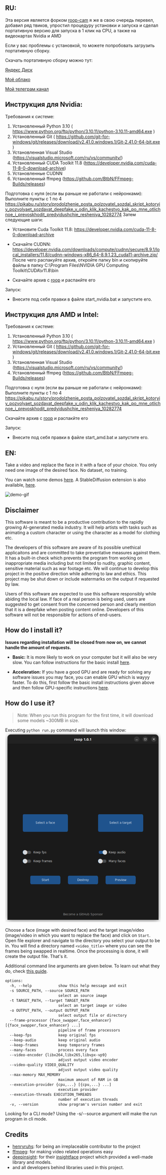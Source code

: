 ## RU:
Эта версия является форком [roop-cam](https://github.com/hacksider/roop-cam) я же в свою очередь перевел, добавил ряд твиков, упростил процедуру установки и запуска и сделал портативную версию для запуска в 1 клик на CPU, а также на видеокартах Nvidia и AMD

Если у вас проблемы с установкой, то можете попробовать загрузить портативную сборку.

Скачать портативную сборку можно тут:

[Яндекс Диск](https://disk.yandex.ru/d/7IUx0jAubqK7xQ)

[Моё облако](https://dl.neurochat-gpt.ru/index.php/s/x9q5CM7wNDEdzme)

[Мой телеграм канал](https://t.me/neurogen_news)

## Инструкция для Nvidia:

Требования к системе:
1) Установленный Python 3.10 ( https://www.python.org/ftp/python/3.10.11/python-3.10.11-amd64.exe )
2) Установленный Git ( https://github.com/git-for-windows/git/releases/download/v2.41.0.windows.1/Git-2.41.0-64-bit.exe )
3) Установленная Visual Studio (https://visualstudio.microsoft.com/ru/vs/community/)
4) Установленный CUDA Toolkit 11.8 (https://developer.nvidia.com/cuda-11-8-0-download-archive)
5) Установленные CUDNN
6) Установленный ffmpeg (https://github.com/BtbN/FFmpeg-Builds/releases)

Подготовка с нуля (если вы раньше не работали с нейронками):
Выполните пункты с 1 по 4
https://pikabu.ru/story/prodolzhenie_posta_polzovatel_sozdal_skript_kotoryiy_pozvolyaet_sozdavat_deepfake_v_odin_klik_kachestvo_kak_po_mne_otlichnoe_i_prevoskhodit_predyidushchie_resheniya_10282774
Затем следующие шаги:

- Установите Cuda Toolkit 11.8: https://developer.nvidia.com/cuda-11-8-0-download-archive
- Скачайте CUDNN: https://developer.nvidia.com/downloads/compute/cudnn/secure/8.9.1/local_installers/11.8/cudnn-windows-x86_64-8.9.1.23_cuda11-archive.zip/
После чего распакуйте архив, откройте папку bin и скопируйте файлы в папку C:\Program Files\NVIDIA GPU Computing Toolkit\CUDA\v11.8\bin

- Скачайте архив с [roop](https://github.com/Em1tSan/roop-neurogen/archive/refs/heads/roop-cam.zip) и распакйте его

Запуск:

- Внесите под себя правки в файле start_nvidia.bat и запустите его. 

## Инструкция для AMD и Intel:

Требования к системе:
1) Установленный Python 3.10 ( https://www.python.org/ftp/python/3.10.11/python-3.10.11-amd64.exe )
2) Установленный Git ( https://github.com/git-for-windows/git/releases/download/v2.41.0.windows.1/Git-2.41.0-64-bit.exe )
3) Установленная Visual Studio (https://visualstudio.microsoft.com/ru/vs/community/)
4) Установленный ffmpeg (https://github.com/BtbN/FFmpeg-Builds/releases)

Подготовка с нуля (если вы раньше не работали с нейронками):
Выполните пункты с 1 по 4
https://pikabu.ru/story/prodolzhenie_posta_polzovatel_sozdal_skript_kotoryiy_pozvolyaet_sozdavat_deepfake_v_odin_klik_kachestvo_kak_po_mne_otlichnoe_i_prevoskhodit_predyidushchie_resheniya_10282774

Скачайте архив с [roop](https://github.com/Em1tSan/roop-neurogen/archive/refs/heads/roop-cam.zip) и распакйте его

Запуск:

- Внесите под себя правки в файле start_amd.bat и запустите его. 

## EN:

Take a video and replace the face in it with a face of your choice. You only need one image of the desired face. No dataset, no training.

You can watch some demos [here](https://drive.google.com/drive/folders/1KHv8n_rd3Lcr2v7jBq1yPSTWM554Gq8e?usp=sharing). A StableDiffusion extension is also available, [here](https://github.com/s0md3v/sd-webui-roop).

![demo-gif](demo.gif)

## Disclaimer
This software is meant to be a productive contribution to the rapidly growing AI-generated media industry. It will help artists with tasks such as animating a custom character or using the character as a model for clothing etc.

The developers of this software are aware of its possible unethical applicaitons and are committed to take preventative measures against them. It has a built-in check which prevents the program from working on inappropriate media including but not limited to nudity, graphic content, sensitive material such as war footage etc. We will continue to develop this project in the positive direction while adhering to law and ethics. This project may be shut down or include watermarks on the output if requested by law.

Users of this software are expected to use this software responsibly while abiding the local law. If face of a real person is being used, users are suggested to get consent from the concerned person and clearly mention that it is a deepfake when posting content online. Developers of this software will not be responsible for actions of end-users.

## How do I install it?

**Issues regarding installation will be closed from now on, we cannot handle the amount of requests.**

- **Basic:** It is more likely to work on your computer but it will also be very slow. You can follow instructions for the basic install [here](https://github.com/s0md3v/roop/wiki/1.-Installation).

- **Acceleration:** If you have a good GPU and are ready for solving any software issues you may face, you can enable GPU which is wayyy faster. To do this, first follow the basic install instructions given above and then follow GPU-specific instructions [here](https://github.com/s0md3v/roop/wiki/2.-Acceleration).

## How do I use it?
> Note: When you run this program for the first time, it will download some models ~300MB in size.

Executing `python run.py` command will launch this window:
![gui-demo](gui-demo.png)

Choose a face (image with desired face) and the target image/video (image/video in which you want to replace the face) and click on `Start`. Open file explorer and navigate to the directory you select your output to be in. You will find a directory named `<video_title>` where you can see the frames being swapped in realtime. Once the processing is done, it will create the output file. That's it.

Additional command line arguments are given below. To learn out what they do, check [this guide](https://github.com/s0md3v/roop/wiki/Advanced-Options).

```
options:
  -h, --help            show this help message and exit
  -s SOURCE_PATH, --source SOURCE_PATH
                        select an source image
  -t TARGET_PATH, --target TARGET_PATH
                        select an target image or video
  -o OUTPUT_PATH, --output OUTPUT_PATH
                        select output file or directory
  --frame-processor {face_swapper,face_enhancer} [{face_swapper,face_enhancer} ...]
                        pipeline of frame processors
  --keep-fps            keep original fps
  --keep-audio          keep original audio
  --keep-frames         keep temporary frames
  --many-faces          process every face
  --video-encoder {libx264,libx265,libvpx-vp9}
                        adjust output video encoder
  --video-quality VIDEO_QUALITY
                        adjust output video quality
  --max-memory MAX_MEMORY
                        maximum amount of RAM in GB
  --execution-provider {cpu,...} [{cpu,...} ...]
                        execution provider
  --execution-threads EXECUTION_THREADS
                        number of execution threads
  -v, --version         show program's version number and exit
```

Looking for a CLI mode? Using the -s/--source argument will make the run program in cli mode.

## Credits
- [henryruhs](https://github.com/henryruhs): for being an irreplaceable contributor to the project
- [ffmpeg](https://ffmpeg.org/): for making video related operations easy
- [deepinsight](https://github.com/deepinsight): for their [insightface](https://github.com/deepinsight/insightface) project which provided a well-made library and models.
- and all developers behind libraries used in this project.
